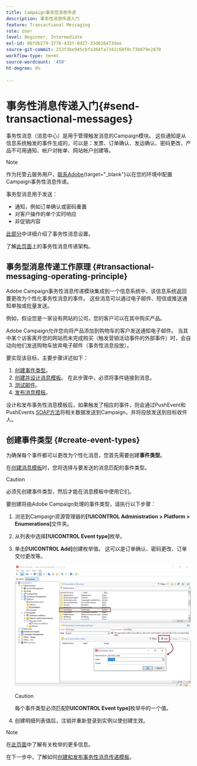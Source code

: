 ```yaml
---
title: Campaign事务性消息传递
description: 事务性消息传递入门
feature: Transactional Messaging
role: User
level: Beginner, Intermediate
exl-id: 06fdb279-3776-433f-8d27-33d016473dee
source-git-commit: 253f3be945cbfa304fa7342c68f0c73b079e2870
workflow-type: tm+mt
source-wordcount: '450'
ht-degree: 0%

---
```


# 事务性消息传递入门{#send-transactional-messages}

事务性消息（消息中心）是用于管理触发消息的Campaign模块。 这些通知是从信息系统触发的事件生成的，可以是：发票、订单确认、发运确认、密码更改、产品不可用通知、帐户对帐单、网站帐户创建等。

>[!NOTE]
>
>作为托管云服务用户，[联系Adobe](../start/campaign-faq.md#support){target="_blank"}以在您的环境中配置Campaign事务性消息传递。

事务型消息用于发送：

* 通知，例如订单确认或密码重置
* 对客户操作的单个实时响应
* 非促销内容

[此部分](../config/transactional-msg-settings.md)中详细介绍了事务性消息设置。

了解[此页面](../architecture/architecture.md#transac-msg-archi)上的事务性消息传递架构。

## 事务型消息传递工作原理 {#transactional-messaging-operating-principle}

Adobe Campaign事务性消息传递模块集成到一个信息系统中，该信息系统返回要更改为个性化事务性消息的事件。 这些消息可以通过电子邮件、短信或推送通知单独或批量发送。

例如，假设您是一家设有网站的公司，您的客户可以在其中购买产品。

Adobe Campaign允许您向将产品添加到购物车的客户发送通知电子邮件。 当其中某个访客离开您的网站而未完成购买（触发营销活动事件的外部事件）时，会自动向他们发送购物车放弃电子邮件（事务性消息投放）。

要实现该目标，主要步骤详述如下：

1. [创建事件类型](#create-event-types)。
1. [创建并设计消息模板](transactional-template.md#create-message-template)。 在此步骤中，必须将事件链接到消息。
1. [测试邮件](transactional-template.md#test-message-template)。
1. [发布消息模板](transactional-template.md#publish-message-template)。

设计和发布事务性消息模板后，如果触发了相应的事件，则会通过PushEvent和PushEvents [SOAP方法](../send/event-description.md)将相关数据发送到Campaign，并将投放发送到目标收件人。

## 创建事件类型 {#create-event-types}

为确保每个事件都可以更改为个性化消息，您首先需要创建&#x200B;**事件类型**。

在[创建消息模板](#create-message-template)时，您将选择与要发送的消息匹配的事件类型。

>[!CAUTION]
>
>必须先创建事件类型，然后才能在消息模板中使用它们。

要创建将由Adobe Campaign处理的事件类型，请执行以下步骤：

1. 浏览到Campaign资源管理器的&#x200B;**[!UICONTROL Administration > Platform > Enumerations]**&#x200B;文件夹。
1. 从列表中选择&#x200B;**[!UICONTROL Event type]**&#x200B;枚举。
1. 单击&#x200B;**[!UICONTROL Add]**&#x200B;创建枚举值。 这可以是订单确认、密码更改、订单交付更改等。

   ![](assets/messagecenter_eventtype_enum_001.png)

   >[!CAUTION]
   >
   >每个事件类型必须匹配&#x200B;**[!UICONTROL Event type]**&#x200B;枚举中的一个值。

1. 创建明细列表值后，注销并重新登录到实例以使创建生效。

>[!NOTE]
>
>在[此页面](../../v8/config/ui-settings.md#enumerations)中了解有关枚举的更多信息。

在下一步中，了解如何[创建和发布事务性消息传递模板](transactional-template.md)。
